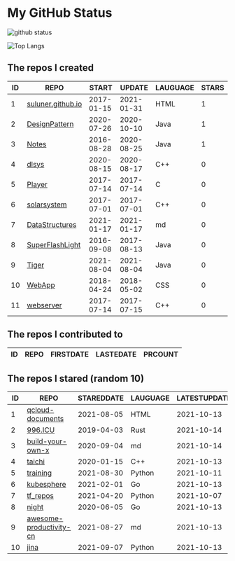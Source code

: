 # My GitHub Status

<img src="https://github-readme-stats-1.yihong0618.vercel.app/api?username=ThaddeusJiang&show_icons=true&&&hide_title=true&count_private=true" alt="github status" />

![Top Langs](https://github-readme-stats-1.yihong0618.vercel.app/api/top-langs/?username=ThaddeusJiang&layout=compact)

<!--START_SECTION:my_github-->
## The repos I created
| ID |                               REPO                                |   START    |   UPDATE   | LAUGUAGE | STARS |
|----|-------------------------------------------------------------------|------------|------------|----------|-------|
|  1 | [suluner.github.io](https://github.com/suluner/suluner.github.io) | 2017-01-15 | 2021-01-31 | HTML     |     1 |
|  2 | [DesignPattern](https://github.com/suluner/DesignPattern)         | 2020-07-26 | 2020-10-10 | Java     |     1 |
|  3 | [Notes](https://github.com/suluner/Notes)                         | 2016-08-28 | 2020-08-25 | Java     |     1 |
|  4 | [dlsys](https://github.com/suluner/dlsys)                         | 2020-08-15 | 2020-08-17 | C++      |     0 |
|  5 | [Player](https://github.com/suluner/Player)                       | 2017-07-14 | 2017-07-14 | C        |     0 |
|  6 | [solarsystem](https://github.com/suluner/solarsystem)             | 2017-07-01 | 2017-07-01 | C++      |     0 |
|  7 | [DataStructures](https://github.com/suluner/DataStructures)       | 2021-01-17 | 2021-01-17 | md       |     0 |
|  8 | [SuperFlashLight](https://github.com/suluner/SuperFlashLight)     | 2016-09-08 | 2017-08-13 | Java     |     0 |
|  9 | [Tiger](https://github.com/suluner/Tiger)                         | 2021-08-04 | 2021-08-04 | Java     |     0 |
| 10 | [WebApp](https://github.com/suluner/WebApp)                       | 2018-04-24 | 2018-05-02 | CSS      |     0 |
| 11 | [webserver](https://github.com/suluner/webserver)                 | 2017-07-14 | 2017-07-15 | C++      |     0 |

## The repos I contributed to
| ID | REPO | FIRSTDATE | LASTEDATE | PRCOUNT |
|----|------|-----------|-----------|---------|

## The repos I stared (random 10)
| ID |                                        REPO                                        | STAREDDATE | LAUGUAGE | LATESTUPDATE |
|----|------------------------------------------------------------------------------------|------------|----------|--------------|
|  1 | [qcloud-documents](https://github.com/tencentyun/qcloud-documents)                 | 2021-08-05 | HTML     | 2021-10-13   |
|  2 | [996.ICU](https://github.com/996icu/996.ICU)                                       | 2019-04-03 | Rust     | 2021-10-14   |
|  3 | [build-your-own-x](https://github.com/danistefanovic/build-your-own-x)             | 2020-09-04 | md       | 2021-10-14   |
|  4 | [taichi](https://github.com/taichi-dev/taichi)                                     | 2020-01-15 | C++      | 2021-10-13   |
|  5 | [training](https://github.com/mlcommons/training)                                  | 2021-08-30 | Python   | 2021-10-11   |
|  6 | [kubesphere](https://github.com/kubesphere/kubesphere)                             | 2021-02-01 | Go       | 2021-10-13   |
|  7 | [tf_repos](https://github.com/lambdaji/tf_repos)                                   | 2021-04-20 | Python   | 2021-10-07   |
|  8 | [night](https://github.com/talkgo/night)                                           | 2020-06-05 | Go       | 2021-10-13   |
|  9 | [awesome-productivity-cn](https://github.com/eastlakeside/awesome-productivity-cn) | 2021-08-27 | md       | 2021-10-13   |
| 10 | [jina](https://github.com/jina-ai/jina)                                            | 2021-09-07 | Python   | 2021-10-13   |

<!--END_SECTION:my_github-->